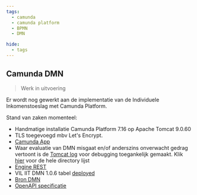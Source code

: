 ```yaml
---
tags:
  - camunda
  - camunda platform
  - BPMN
  - DMN

hide:
  - tags
---
```

<!--
Hide the headline with some inline CSS
-->
<style>
  .md-typeset h1 {
    opacity: 0; height: 0; margin: 0
  }
</style>

## Camunda DMN

> Werk in uitvoering

Er wordt nog gewerkt aan de implementatie van de Individuele Inkomenstoeslag met Camunda Platform.

Stand van zaken momenteel:

- Handmatige installatie Camunda Platform 7.16 op Apache Tomcat 9.0.60
- TLS toegevoegd mbv Let's Encrypt.
- [Camunda App](https://vil-regels.nl:8443/camunda/app/welcome/default/#!/login) 
- Waar evaluatie van DMN misgaat en/of anderszins onverwacht gedrag vertoont is de [Tomcat log](https://vil-regels.nl:8443/logs/catalina.out) voor debugging toegankelijk gemaakt. Klik [hier](https://vil-regels.nl:8443/logs/) voor de hele directory lijst
- [Engine REST](https://vil-regels.nl:8443/engine-rest/) 
- VIL IIT DMN 1.0.6 tabel [deployed](https://vil-regels.nl:8443/engine-rest/decision-definition/Decision_18qw2e6:3:33656406-af80-11ec-b8af-024226688519/xml)
- [Bron DMN](https://gitlab.com/discipl/RON/eclipse)
- [OpenAPI specificatie](../assets/docs/openapi.json)

